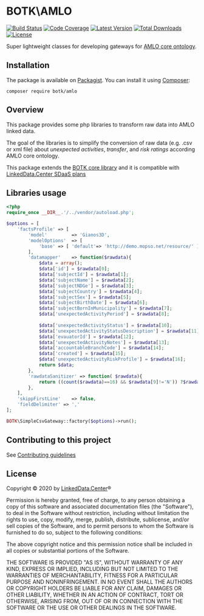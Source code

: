 # BOTK\AMLO
[![Build Status](https://img.shields.io/travis/linkeddatacenter/BOTK-core.svg?style=flat-square)](http://travis-ci.org/linkeddatacenter/BOTK-core)
[![Code Coverage](https://img.shields.io/scrutinizer/coverage/g/linkeddatacenter/BOTK-core.svg?style=flat-square)](https://scrutinizer-ci.com/g/linkeddatacenter/BOTK-core)
[![Latest Version](https://img.shields.io/packagist/v/botk/core.svg?style=flat-square)](https://packagist.org/packages/botk/core)
[![Total Downloads](https://img.shields.io/packagist/dt/botk/core.svg?style=flat-square)](https://packagist.org/packages/botk/core)
[![License](https://img.shields.io/packagist/l/botk/core.svg?style=flat-square)](https://packagist.org/packages/botk/core)

Super lightweight classes for developing gateways for [AMLO core ontology](https://gitlab.com/mopso/amlo/-/tree/master/core).


## Installation

The package is available on [Packagist](https://packagist.org/packages/botk/amlo).
You can install it using [Composer](http://getcomposer.org):

```
composer require botk/amlo
```

## Overview

This package provides some php libraries to transform  raw data into AMLO linked data.

The goal of the libraries is to simplify the conversion of raw data (e.g. .csv or  xml file) about *unexpected activities*, *transfer*, and *risk ratings* according AMLO core ontology.

This package extends the [BOTK core library](https://github.com/linkeddatacenter/BOTK-core) and it is compatible with [LinkedData.Center SDaaS plans](http://linkeddata.center/home/sdaas)



## Libraries usage

```php
<?php
require_once __DIR__.'/../vendor/autoload.php';

$options = [
	'factsProfile' => [
		'model'			=> 'Gianos3D',
		'modelOptions'	=> [
			'base' => [ 'default'=> 'http://demo.mopso.net/resource/' ]
		],
		'datamapper'	=> function($rawdata){
			$data = array();
			$data['id'] = $rawdata[0];
			$data['subjectId'] = $rawdata[1];
			$data['subjectName'] = $rawdata[2];
			$data['subjectNDGe'] = $rawdata[3];
			$data['subjectCountry'] = $rawdata[4];
			$data['subjectSex'] = $rawdata[5];
			$data['subjectBirthDate'] = $rawdata[6];
			$data['subjectBornInMunicipality'] = $rawdata[7];
			$data['unexpectedActivityPeriod'] = $rawdata[8];
			
			$data['unexpectedActivityStatus'] = $rawdata[10];
			$data['unexpectedActivityStatusDescription'] = $rawdata[11];
			$data['evauatorId'] = $rawdata[12];
			$data['unexpectedActivityNotes'] = $rawdata[13];
			$data['accountableBranchCode'] = $rawdata[14];
			$data['created'] = $rawdata[15];			
			$data['unexpectedActivityRiskProfile'] = $rawdata[16];
			return $data;
		},
		'rawdataSanitizer' => function( $rawdata){
			return ((count($rawdata)==16) && $rawdata[9]!='N')) ?$rawdata:false;
		},	
	],
	'skippFirstLine'	=> false,
	'fieldDelimiter' => ','
];

BOTK\SimpleCsvGateway::factory($options)->run();
```


## Contributing to this project

See [Contributing guidelines](CONTRIBUTING.md)

## License

Copyright © 2020 by [LinkedData.Center](http://LinkedData.Center/)®

Permission is hereby granted, free of charge, to any person obtaining a copy
of this software and associated documentation files (the "Software"), to deal
in the Software without restriction, including without limitation the rights
to use, copy, modify, merge, publish, distribute, sublicense, and/or sell
copies of the Software, and to permit persons to whom the Software is
furnished to do so, subject to the following conditions:

The above copyright notice and this permission notice shall be included in all
copies or substantial portions of the Software.

THE SOFTWARE IS PROVIDED "AS IS", WITHOUT WARRANTY OF ANY KIND, EXPRESS OR
IMPLIED, INCLUDING BUT NOT LIMITED TO THE WARRANTIES OF MERCHANTABILITY,
FITNESS FOR A PARTICULAR PURPOSE AND NONINFRINGEMENT. IN NO EVENT SHALL THE
AUTHORS OR COPYRIGHT HOLDERS BE LIABLE FOR ANY CLAIM, DAMAGES OR OTHER
LIABILITY, WHETHER IN AN ACTION OF CONTRACT, TORT OR OTHERWISE, ARISING FROM,
OUT OF OR IN CONNECTION WITH THE SOFTWARE OR THE USE OR OTHER DEALINGS IN THE
SOFTWARE.
